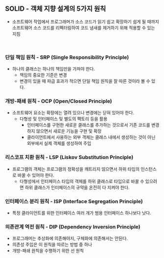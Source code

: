 ## SOLID - 객체 지향 설계의 5가지 원칙
- 소프트웨어 작업에서 프로그래머가 소스 코드가 읽기 쉽고 확장하기 쉽게 될 때까지 소프트웨어 소스 코드를
리펙터링하여 코드 냄새를 제거하기 위해 적용할 수 있는 지침  
<br>


### 단일 책임 원칙 - SRP (Single Responsibility Principle)
- 하나의 클래스는 하나의 책임만을 가져야 한다.
  - 책임의 중요한 기준은 변경
  - 변경이 있을 때 파급 효과가 적으면 단일 책임 원칙을 잘 따른 것이라 볼 수 있다.

### 개방-패쇄 원칙 - OCP (Open/Closed Principle)
- 소프트웨어 요소는 확장에는 열려 있으나 변경에는 닫혀 있어야 한다.
  - 다형성 및 인터페이스 및 별도의 팩토리 등을 활용
    - 인터페이스를 구현한 새로운 클래스를 추가하는 것으로서 기존 코드를 변경하지 않으면서 새로운 기능을 구현 및 확장
    - 클라이언트에서 사용하는 외부 객체는 클래스 내에서 생성하는 것이 아닌 외부에서 실제 객체를 생성하여 주입

### 리스코프 치환 원칙 - LSP (Liskov Substitution Principle)
- 프로그램의 객체는 프로그램의 정확성을 깨트리지 않으면서 하위 타입의 인스턴스로 바꿀 수 있어야 한다.
  - 다형성에서 인터페이스 타입의 객체를 하위 클래스로 타입으로 바꿀 수 있으려면 하위 클래스가 인터페이스의 규약을 온전히 다 지켜야 한다.

### 인터페이스 분리 원칙 - ISP (Interface Segregation Principle)
- 특정 클라이언트를 위한 인터페이스 여러 개가 범용 인터페이스 하나보다 낫다.

### 의존관계 역전 원칙 - DIP (Dependency Inversion Principle)
- 프로그래머는 추상화에 의존해야지, 구체화에 의존해서는 안된다.
- 의존성 주입은 이 원칙을 따르는 방법 중 하나
- 개방-패쇄 원칙을 수행하기 위한 선 원칙